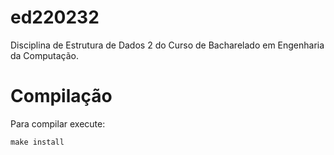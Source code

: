 # ed220232
Disciplina de Estrutura de Dados 2 do Curso de Bacharelado em Engenharia da Computação.

# Compilação
Para compilar execute:
```shell
make install 
```
